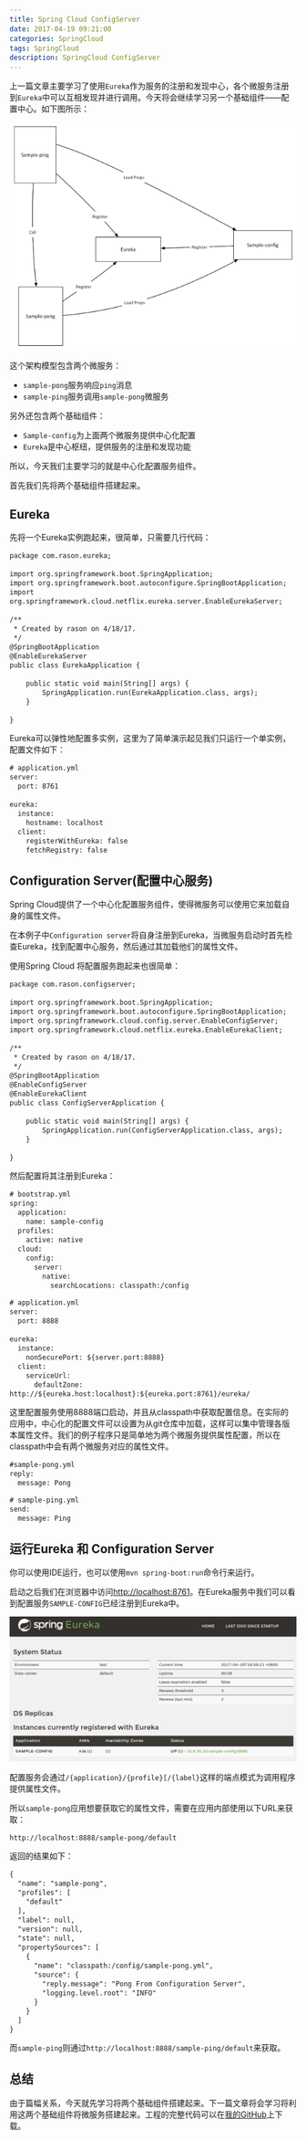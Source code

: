 ```yaml
---
title: Spring Cloud ConfigServer
date: 2017-04-19 09:21:00
categories: SpringCloud
tags: SpringCloud
description: SpringCloud ConfigServer
---
```


上一篇文章主要学习了使用`Eureka`作为服务的注册和发现中心，各个微服务注册到`Eureka`中可以互相发现并进行调用。今天将会继续学习另一个基础组件——配置中心。如下图所示：

![模型](https://raw.githubusercontent.com/rason/rason.github.io/master/image/Sample-ping-pong.png)

这个架构模型包含两个微服务：

- `sample-pong`服务响应`ping`消息
- `sample-ping`服务调用`sample-pong`微服务

另外还包含两个基础组件：

- `Sample-config`为上面两个微服务提供中心化配置
- `Eureka`是中心枢纽，提供服务的注册和发现功能

所以，今天我们主要学习的就是中心化配置服务组件。

首先我们先将两个基础组件搭建起来。

## Eureka

先将一个Eureka实例跑起来，很简单，只需要几行代码：

```
package com.rason.eureka;

import org.springframework.boot.SpringApplication;
import org.springframework.boot.autoconfigure.SpringBootApplication;
import org.springframework.cloud.netflix.eureka.server.EnableEurekaServer;

/**
 * Created by rason on 4/18/17.
 */
@SpringBootApplication
@EnableEurekaServer
public class EurekaApplication {

    public static void main(String[] args) {
        SpringApplication.run(EurekaApplication.class, args);
    }

}

```
Eureka可以弹性地配置多实例，这里为了简单演示起见我们只运行一个单实例，配置文件如下：

<!-- more -->

```
# application.yml
server:
  port: 8761
 
eureka:
  instance:
    hostname: localhost
  client:
    registerWithEureka: false
    fetchRegistry: false
```

## Configuration Server(配置中心服务)

Spring Cloud提供了一个中心化配置服务组件，使得微服务可以使用它来加载自身的属性文件。

在本例子中`Configuration server`将自身注册到Eureka，当微服务启动时首先检查Eureka，找到配置中心服务，然后通过其加载他们的属性文件。

使用Spring Cloud 将配置服务跑起来也很简单：

```
package com.rason.configserver;

import org.springframework.boot.SpringApplication;
import org.springframework.boot.autoconfigure.SpringBootApplication;
import org.springframework.cloud.config.server.EnableConfigServer;
import org.springframework.cloud.netflix.eureka.EnableEurekaClient;

/**
 * Created by rason on 4/18/17.
 */
@SpringBootApplication
@EnableConfigServer
@EnableEurekaClient
public class ConfigServerApplication {

    public static void main(String[] args) {
        SpringApplication.run(ConfigServerApplication.class, args);
    }

}

```

然后配置将其注册到Eureka：

```
# bootstrap.yml
spring:
  application:
    name: sample-config
  profiles:
    active: native
  cloud:
    config:
      server:
        native:
          searchLocations: classpath:/config

```


```
# application.yml
server:
  port: 8888

eureka:
  instance:
    nonSecurePort: ${server.port:8888}
  client:
    serviceUrl:
      defaultZone: http://${eureka.host:localhost}:${eureka.port:8761}/eureka/
```

这里配置服务使用8888端口启动，并且从classpath中获取配置信息。在实际的应用中，中心化的配置文件可以设置为从git仓库中加载，这样可以集中管理各版本属性文件。我们的例子程序只是简单地为两个微服务提供属性配置，所以在classpath中会有两个微服务对应的属性文件。

```
#sample-pong.yml
reply:
  message: Pong
```


```
# sample-ping.yml
send:
  message: Ping
```

## 运行Eureka 和 Configuration Server

你可以使用IDE运行，也可以使用`mvn spring-boot:run`命令行来运行。

启动之后我们在浏览器中访问[http://localhost:8761](http://localhost:8761)。在Eureka服务中我们可以看到配置服务`SAMPLE-CONFIG`已经注册到Eureka中。

![Eureka界面](https://raw.githubusercontent.com/rason/rason.github.io/master/image/configserver.png)

配置服务会通过`/{application}/{profile}[/{label}`这样的端点模式为调用程序提供属性文件。

所以`sample-pong`应用想要获取它的属性文件，需要在应用内部使用以下URL来获取：

```
http://localhost:8888/sample-pong/default
```

返回的结果如下：

```
{
  "name": "sample-pong",
  "profiles": [
    "default"
  ],
  "label": null,
  "version": null,
  "state": null,
  "propertySources": [
    {
      "name": "classpath:/config/sample-pong.yml",
      "source": {
        "reply.message": "Pong From Configuration Server",
        "logging.level.root": "INFO"
      }
    }
  ]
}
```

而`sample-ping`则通过`http://localhost:8888/sample-ping/default`来获取。

## 总结

由于篇幅关系，今天就先学习将两个基础组件搭建起来。下一篇文章将会学习将利用这两个基础组件将微服务搭建起来。工程的完整代码可以在[我的GitHub](https://github.com/rason/spring-cloud-sample)上下载。
